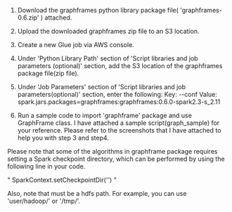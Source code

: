 

1. Download the graphframes python library package file( 'graphframes-0.6.zip' ) attached.

2. Upload the downloaded graphframes zip file to an S3 location.

3. Create a new Glue job via AWS console.

4. Under 'Python Library Path' section of  'Script libraries and job parameters (optional)' section, add the S3 location of the graphframes package file(zip file).

5. Under 'Job Parameters' section of 'Script libraries and job parameters(optional)' section, enter the following:
Key: --conf
Value: spark.jars.packages=graphframes:graphframes:0.6.0-spark2.3-s_2.11

6. Run a sample code to import 'graphframe' package and use GraphFrame class. I have attached a sample script(graph_sample) for your reference.
Please refer to the screenshots that I have attached to help you with step 3 and step4.

Please note that some of the algorithms in graphframe package requires setting a Spark checkpoint directory, which can be performed by using the following line in your code.

" SparkContext.setCheckpointDir('<path>') "

Also, note that <path> must be a hdfs path. For example, you can use 'user/hadoop/' or '/tmp/'.
